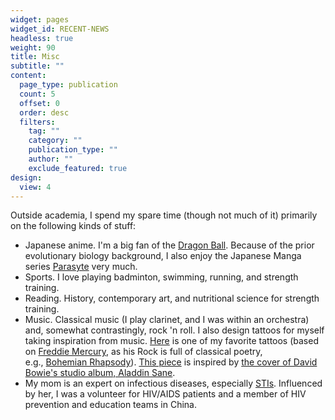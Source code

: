 ```yaml
---
widget: pages
widget_id: RECENT-NEWS
headless: true
weight: 90
title: Misc
subtitle: ""
content:
  page_type: publication
  count: 5
  offset: 0
  order: desc
  filters:
    tag: ""
    category: ""
    publication_type: ""
    author: ""
    exclude_featured: true
design:
  view: 4
---
```

Outside academia, I spend my spare time (though not much of it) primarily on the following kinds of stuff:

* Japanese anime. I'm a big fan of the [Dragon Ball](https://en.dragon-ball-official.com/). Because of the prior evolutionary biology background, I also enjoy the Japanese Manga series [Parasyte](https://www.netflix.com/title/80191008) very much.
* Sports. I love playing badminton, swimming, running, and strength training.
* Reading. History, contemporary art, and nutritional science for strength training.
* Music. Classical music (I play clarinet, and I was within an orchestra) and, somewhat contrastingly, rock 'n roll. I also design tattoos for myself taking inspiration from music. [Here](https://www.dropbox.com/s/g2midsxj7ft6u6g/tattoo.png?dl=0) is one of my favorite tattoos (based on [Freddie Mercury](http://www.freddiemercury.com/en/biography), as his Rock is full of classical poetry, e.g., [Bohemian Rhapsody](https://www.classicfm.com/discover-music/latest/bohemian-rhapsody-classical-playlist/)). [This piece](https://www.dropbox.com/s/wi6yjbjyb5x4jrn/david_bowie.png?dl=0) is inspired by [the cover of David Bowie's studio album, Aladdin Sane](https://www.amateurphotographer.co.uk/technique/interviews/greatest-album-cover-photography-aladdin-sane-by-david-bowie-142479).
* My mom is an expert on infectious diseases, especially [STIs](https://www.who.int/news-room/fact-sheets/detail/sexually-transmitted-infections-(stis)). Influenced by her, I was a volunteer for HIV/AIDS patients and a member of HIV prevention and education teams in China.